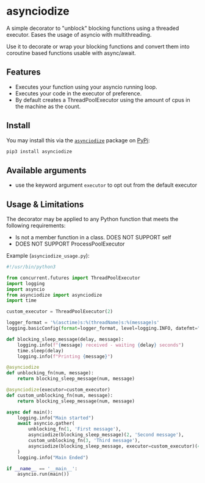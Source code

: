 # asynciodize

A simple decorator to "unblock" blocking functions using a threaded executor. Eases the usage of asyncio with multithreading.

Use it to decorate or wrap your blocking functions and convert them into coroutine based functions usable with async/await.

## Features
* Executes your function using your asyncio running loop.
* Executes your code in the executor of preference.
* By default creates a ThreadPoolExecutor using the amount of cpus in the machine as the count.

## Install

You may install this via the [`asynciodize`](https://pypi.org/project/asynciodize/) package on [PyPi](https://pypi.org):

```bash
pip3 install asynciodize
```

## Available arguments
* use the keyword argument `executor` to opt out from the default executor

## Usage & Limitations
The decorator may be applied to any Python function that meets the following requirements:
* Is not a member function in a class. DOES NOT SUPPORT self
* DOES NOT SUPPORT ProcessPoolExecutor

Example (`asynciodize_usage.py`):
```python
#!/usr/bin/python3

from concurrent.futures import ThreadPoolExecutor
import logging
import asyncio
from asynciodize import asynciodize 
import time

custom_executor = ThreadPoolExecutor(2)

logger_format = '%(asctime)s:%(threadName)s:%(message)s'
logging.basicConfig(format=logger_format, level=logging.INFO, datefmt="%H:%M:%S")

def blocking_sleep_message(delay, message):
    logging.info(f"{message} received - waiting {delay} seconds")
    time.sleep(delay)
    logging.info(f"Printing {message}")

@asynciodize
def unblocking_fn(num, message):
    return blocking_sleep_message(num, message)

@asynciodize(executor=custom_executor)
def custom_unblocking_fn(num, message):
    return blocking_sleep_message(num, message)

async def main():
    logging.info("Main started")
    await asyncio.gather(
        unblocking_fn(1, 'First message'),
        asynciodize(blocking_sleep_message)(2, 'Second message'),
        custom_unblocking_fn(3, 'Third message'),
        asynciodize(blocking_sleep_message, executor=custom_executor)(4, 'Fourth message'),
    )
    logging.info("Main Ended")

if __name__ == '__main__': 
    asyncio.run(main())
```